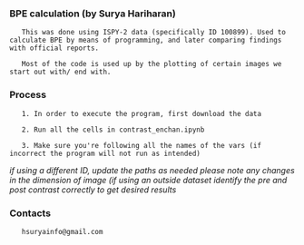 ### BPE calculation (by Surya Hariharan)
       This was done using ISPY-2 data (specifically ID 100899). Used to calculate BPE by means of programming, and later comparing findings with official reports.
       
       Most of the code is used up by the plotting of certain images we start out with/ end with. 

### Process
       1. In order to execute the program, first download the data 

       2. Run all the cells in contrast_enchan.ipynb

       3. Make sure you're following all the names of the vars (if incorrect the program will not run as intended)

*if using a different ID, update the paths as needed* 
*please note any changes in the dimension of image (if using an outside dataset*
*identify the pre and post contrast correctly to get desired results*
       

### Contacts
       hsuryainfo@gmail.com
